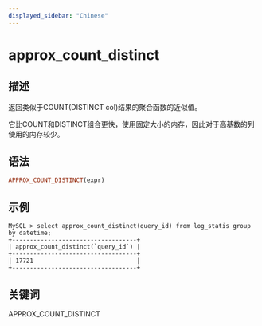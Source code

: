 ```yaml
---
displayed_sidebar: "Chinese"
---
```


# approx_count_distinct

## 描述

返回类似于COUNT(DISTINCT col)结果的聚合函数的近似值。

它比COUNT和DISTINCT组合更快，使用固定大小的内存，因此对于高基数的列使用的内存较少。

## 语法

```Haskell
APPROX_COUNT_DISTINCT(expr)
```

## 示例

```plain text
MySQL > select approx_count_distinct(query_id) from log_statis group by datetime;
+-----------------------------------+
| approx_count_distinct(`query_id`) |
+-----------------------------------+
| 17721                             |
+-----------------------------------+
```

## 关键词

APPROX_COUNT_DISTINCT